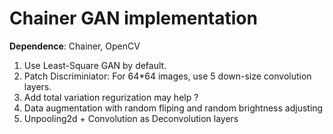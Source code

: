 # Chainer GAN implementation

**Dependence**: Chainer, OpenCV


1. Use Least-Square GAN by default.
2. Patch Discriminiator: For 64*64 images, use 5 down-size convolution layers.
3. Add total variation regurization may help ?
4. Data augmentation with random fliping and random brightness adjusting
5. Unpooling2d + Convolution as Deconvolution layers

